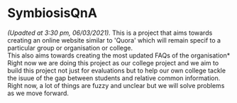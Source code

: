# SymbiosisQnA
<i>(Upadted at 3:30 pm, 06/03/2021).</i>
This is a project that aims towards creating an online website similar to 'Quora' which will remain specif to a particular group or organisation
or college.<br>
This also aims towards creating the most updated FAQs of the organisation*<br>
Right now we are doing this project as our college project and we aim to build this project not just for evaluations but to help our own college tackle the isuue of the gap between students and relative common information.<br>
Right now, a lot of things are fuzzy and unclear but we will solve problems as we move forward.
